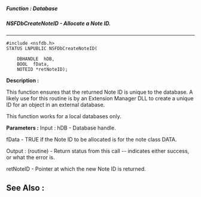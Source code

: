 ##### Function : Database
##### NSFDbCreateNoteID - Allocate a Note ID.
---
```
#include <nsfdb.h>
STATUS LNPUBLIC NSFDbCreateNoteID(

	DBHANDLE  hDB,
	BOOL  fData,
	NOTEID *retNoteID);
```
**Description :**

This function ensures that the returned Note ID is unique to the database.  A 
likely use for this routine is by an Extension Manager DLL to create a unique 
ID for an object in an external database.  

This function works for a local databases only.

**Parameters :**
Input :
hDB  -  Database handle.

fData  -  TRUE if the Note ID to be allocated is for the note class DATA.

Output :
(routine)  -  Return status from this call -- indicates either success, or what the error is.


retNoteID  -  Pointer at which the new Note ID is returned.


**See Also :**
---

